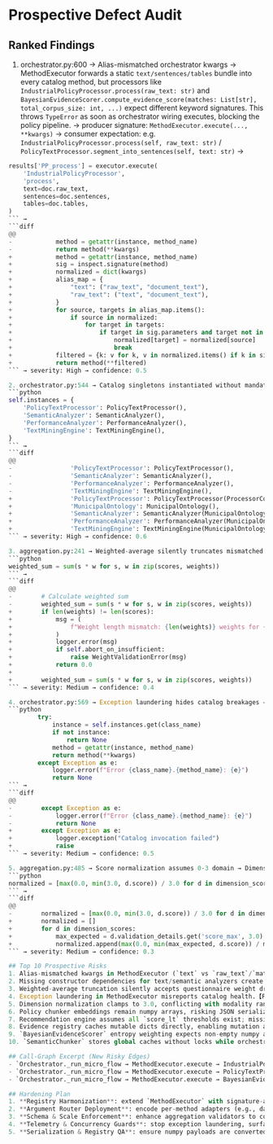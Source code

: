 # Prospective Defect Audit

## Ranked Findings
1. orchestrator.py:600 → Alias-mismatched orchestrator kwargs → MethodExecutor forwards a static `text/sentences/tables` bundle into every catalog method, but processors like `IndustrialPolicyProcessor.process(raw_text: str)` and `BayesianEvidenceScorer.compute_evidence_score(matches: List[str], total_corpus_size: int, ...)` expect different keyword signatures. This throws `TypeError` as soon as orchestrator wiring executes, blocking the policy pipeline. → producer signature: `MethodExecutor.execute(..., **kwargs)` → consumer expectation: e.g. `IndustrialPolicyProcessor.process(self, raw_text: str)` / `PolicyTextProcessor.segment_into_sentences(self, text: str)` →
```python
results['PP_process'] = executor.execute(
    'IndustrialPolicyProcessor',
    'process',
    text=doc.raw_text,
    sentences=doc.sentences,
    tables=doc.tables,
)
``` →
```diff
@@
-            method = getattr(instance, method_name)
-            return method(**kwargs)
+            method = getattr(instance, method_name)
+            sig = inspect.signature(method)
+            normalized = dict(kwargs)
+            alias_map = {
+                "text": ("raw_text", "document_text"),
+                "raw_text": ("text", "document_text"),
+            }
+            for source, targets in alias_map.items():
+                if source in normalized:
+                    for target in targets:
+                        if target in sig.parameters and target not in normalized:
+                            normalized[target] = normalized[source]
+                            break
+            filtered = {k: v for k, v in normalized.items() if k in sig.parameters}
+            return method(**filtered)
``` → severity: High → confidence: 0.5

2. orchestrator.py:544 → Catalog singletons instantiated without mandatory dependencies → `PolicyTextProcessor` requires a `ProcessorConfig`, `SemanticAnalyzer`/`PerformanceAnalyzer`/`TextMiningEngine` require a `MunicipalOntology`, yet `MethodExecutor` builds them bare. Python raises immediately (`TypeError: __init__() missing 1 required positional argument`). → producer signature: `PolicyTextProcessor.__init__(self, config: ProcessorConfig)` / `SemanticAnalyzer.__init__(self, ontology: MunicipalOntology)` → consumer expectation: orchestrator having usable singletons. →
```python
self.instances = {
    'PolicyTextProcessor': PolicyTextProcessor(),
    'SemanticAnalyzer': SemanticAnalyzer(),
    'PerformanceAnalyzer': PerformanceAnalyzer(),
    'TextMiningEngine': TextMiningEngine(),
}
``` →
```diff
@@
-                'PolicyTextProcessor': PolicyTextProcessor(),
-                'SemanticAnalyzer': SemanticAnalyzer(),
-                'PerformanceAnalyzer': PerformanceAnalyzer(),
-                'TextMiningEngine': TextMiningEngine(),
+                'PolicyTextProcessor': PolicyTextProcessor(ProcessorConfig()),
+                'MunicipalOntology': MunicipalOntology(),
+                'SemanticAnalyzer': SemanticAnalyzer(MunicipalOntology()),
+                'PerformanceAnalyzer': PerformanceAnalyzer(MunicipalOntology()),
+                'TextMiningEngine': TextMiningEngine(MunicipalOntology()),
``` → severity: High → confidence: 0.6

3. aggregation.py:241 → Weighted-average silently truncates mismatched configuration → `zip(scores, weights)` drops trailing scores when the questionnaire provides more weights than scores (or vice versa). Coverage validation only counts scores, so the mismatch becomes an undetected normalization error. → producer signature: `DimensionAggregator.calculate_weighted_average(scores, weights)` → consumer expectation: rubric configs supply exact-length weights →
```python
weighted_sum = sum(s * w for s, w in zip(scores, weights))
``` →
```diff
@@
-        # Calculate weighted sum
-        weighted_sum = sum(s * w for s, w in zip(scores, weights))
+        if len(weights) != len(scores):
+            msg = (
+                f"Weight length mismatch: {len(weights)} weights for {len(scores)} scores"
+            )
+            logger.error(msg)
+            if self.abort_on_insufficient:
+                raise WeightValidationError(msg)
+            return 0.0
+
+        weighted_sum = sum(s * w for s, w in zip(scores, weights))
``` → severity: Medium → confidence: 0.4

4. orchestrator.py:569 → Exception laundering hides catalog breakages → `MethodExecutor.execute` catches every exception and returns `None`, while upper layers treat `None` as valid (e.g., dimension aggregations accept missing evidence). Failures masquerade as successful completion, sabotaging QA telemetry. → producer signature: `MethodExecutor.execute(...): Any` → consumer expectation: raise on contract violations. →
```python
        try:
            instance = self.instances.get(class_name)
            if not instance:
                return None
            method = getattr(instance, method_name)
            return method(**kwargs)
        except Exception as e:
            logger.error(f"Error {class_name}.{method_name}: {e}")
            return None
``` →
```diff
@@
-        except Exception as e:
-            logger.error(f"Error {class_name}.{method_name}: {e}")
-            return None
+        except Exception as e:
+            logger.exception("Catalog invocation failed")
+            raise
``` → severity: Medium → confidence: 0.5

5. aggregation.py:485 → Score normalization assumes 0-3 domain → Dimension normalization hard-clamps at 3.0, yet upstream scoring configs (`ScoringValidator.MODALITY_CONFIGS[TYPE_A].score_range = (0, 4)`) legitimately output 4.0. High-performing Type A scores are squashed, shifting policy rankings. → producer signature: `ScoredMicroQuestion.score` (0–4 for TYPE_A) → consumer expectation: aggregator respects modality ranges. →
```python
normalized = [max(0.0, min(3.0, d.score)) / 3.0 for d in dimension_scores]
``` →
```diff
@@
-        normalized = [max(0.0, min(3.0, d.score)) / 3.0 for d in dimension_scores]
+        normalized = []
+        for d in dimension_scores:
+            max_expected = d.validation_details.get('score_max', 3.0) if d.validation_details else 3.0
+            normalized.append(max(0.0, min(max_expected, d.score)) / max_expected)
``` → severity: Medium → confidence: 0.3

## Top 10 Prospective Risks
1. Alias-mismatched kwargs in MethodExecutor (`text` vs `raw_text`/`matches`) break every processor call.【F:orchestrator.py†L600-L649】【F:policy_processor.py†L657-L706】
2. Missing constructor dependencies for text/semantic analyzers create immediate `TypeError`s.【F:orchestrator.py†L540-L558】【F:Analyzer_one.py†L151-L218】
3. Weighted-average truncation silently accepts questionnaire weight drift.【F:aggregation.py†L216-L249】
4. Exception laundering in MethodExecutor misreports catalog health.【F:orchestrator.py†L569-L579】
5. Dimension normalization clamps to 3.0, conflicting with modality ranges up to 4.0.【F:aggregation.py†L475-L487】【F:scoring/scoring.py†L180-L189】
6. Policy chunker embeddings remain numpy arrays, risking JSON serialization downstream (evidence exports expect lists).【F:embedding_policy.py†L823-L876】
7. Recommendation engine assumes all `score_lt` thresholds exist; missing thresholds trigger `TypeError` during comparison (`None` is not orderable).【F:recommendation_engine.py†L184-L212】
8. Evidence registry caches mutable dicts directly, enabling mutation after hashing and invalidating deduplication.【F:evidence_registry.py†L32-L93】
9. `BayesianEvidenceScorer` entropy weighting expects non-empty numpy arrays; orchestrator currently sends strings, leading to runtime errors once alias bug fixed.【F:policy_processor.py†L399-L418】
10. `SemanticChunker` stores global caches without locks while orchestrator runs tasks concurrently, inviting race conditions.【F:semantic_chunking_policy.py†L132-L210】【F:orchestrator.py†L7380-L7496】

## Call-Graph Excerpt (New Risky Edges)
- `Orchestrator._run_micro_flow → MethodExecutor.execute → IndustrialPolicyProcessor.process(raw_text: str)` (alias mismatch `text=`)
- `Orchestrator._run_micro_flow → MethodExecutor.execute → PolicyTextProcessor.segment_into_sentences(text: str)` (extra kwargs `sentences`/`tables` dropped only after proposed fix)
- `Orchestrator._run_micro_flow → MethodExecutor.execute → BayesianEvidenceScorer.compute_evidence_score(matches: List[str], total_corpus_size: int, ...)` (wrong kwarg types lead to runtime failures)

## Hardening Plan
1. **Registry Harmonization**: extend `MethodExecutor` with signature-aware kwarg normalization (alias map + filtering) and initialize catalog components with validated dependencies before enabling orchestrator concurrency.
2. **Argument Router Deployment**: encode per-method adapters (e.g., dataclasses describing required doc attributes) so orchestrator builds kwarg payloads deterministically rather than spraying `text/sentences/tables` everywhere.
3. **Schema & Scale Enforcement**: enhance aggregation validators to compare score ranges/weight lengths against questionnaire schema, and persist normalized max ranges inside `validation_details` for downstream policies.
4. **Telemetry & Concurrency Guards**: stop exception laundering, surface failures to instrumentation, and guard shared caches (chunkers, embedding caches) with locks to avoid concurrent mutation.
5. **Serialization & Registry QA**: ensure numpy payloads are converted via `.tolist()` before any evidence export, and add regression tests covering rule thresholds (`score_lt` presence) plus recommendation schema evolution.
